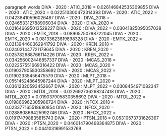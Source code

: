 paragraph
words
DIVA - 2020 : ATIC_2018 = 0.026146842535309855
DIVA - 2020 : ATIC_2020 = 0.022510300472314393
DIVA - 2020 : ATIC_2022 = 0.04238410596026487
DIVA - 2020 : DIVA_2018 = 0.024653312788906034
DIVA - 2020 : DIVA_2020 = 0.021646695013529227
DIVA - 2020 : DIVA_2022 = 0.03041825095057038
DIVA - 2020 : EMTK_2018 = 0.08905750798722045
DIVA - 2020 : EMTK_2020 = 0.08133623819898328
DIVA - 2020 : EMTK_2022 = 0.021394460362941792
DIVA - 2020 : KREN_2018 = 0.024021447721179645
DIVA - 2020 : KREN_2020 = 0.025782688766114226
DIVA - 2020 : KREN_2022 = 0.034256002446857337
DIVA - 2020 : MCAS_2018 = 0.022257551669316422
DIVA - 2020 : MCAS_2020 = 0.019037905830358692
DIVA - 2020 : MCAS_2022 = 0.01902335456475579
DIVA - 2020 : MLPT_2018 = 0.055145248645987244
DIVA - 2020 : MLPT_2020 = 0.03612320593452667
DIVA - 2020 : MLPT_2022 = 0.0308454971082347
DIVA - 2020 : MTDL_2018 = 0.022692736298247418
DIVA - 2020 : MTDL_2020 = 0.019037905830358692
DIVA - 2020 : MTDL_2022 = 0.019866962305986724
DIVA - 2020 : NFCX_2018 = 0.023377165518680854
DIVA - 2020 : NFCX_2020 = 0.028880866425992746
DIVA - 2020 : NFCX_2022 = 0.019174798835815743
DIVA - 2020 : PTSN_2018 = 0.05310573731626367
DIVA - 2020 : PTSN_2020 = 0.046014790468364875
DIVA - 2020 : PTSN_2022 = 0.04410316991533769

